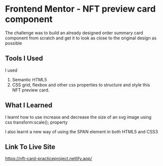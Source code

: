 # Frontend Mentor - NFT preview card component

The challenge was to build an already designed order summary card component from scratch and get it to look as close to the original design as possible

## Tools I Used

I used

1.  Semantic HTML5
2.  CSS grid, flexbox and other css properties to structure and style this NFT preview card.

## What I Learned

I learnt how to use increase and decrease the size of an svg image using css transform:scale(); property

I also learnt a new way of using the SPAN element in both HTML5 and CSS3

## Link To Live Site

https://nft-card-practiceproject.netlify.app/
